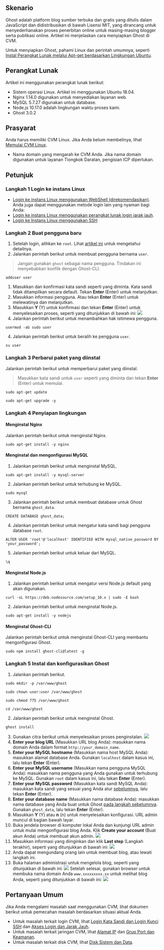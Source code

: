 ## Skenario
Ghost adalah platform blog sumber terbuka dan gratis yang ditulis dalam JavaScript dan didistribusikan di bawah Lisensi MIT, yang dirancang untuk menyederhanakan proses penerbitan online untuk masing-masing blogger serta publikasi online. Artikel ini menjelaskan cara menyiapkan Ghost di CVM. 

Untuk menyiapkan Ghost, pahami Linux dan perintah umumnya, seperti [Instal Perangkat Lunak melalui Apt-get berdasarkan Lingkungan Ubuntu](https://intl.cloud.tencent.com/document/product/213/2123).

## Perangkat Lunak
Artikel ini menggunakan perangkat lunak berikut:
- Sistem operasi Linux. Artikel ini menggunakan Ubuntu 18.04.
- Nginx 1.14.0 digunakan untuk menyediakan layanan web.
- MySQL 5.7.27 digunakan untuk database.
- Node.js 10.17.0 adalah lingkungan waktu proses kami.
- Ghost 3.0.2


##  Prasyarat
Anda harus memiliki CVM Linux. Jika Anda belum membelinya, lihat [Memulai CVM Linux](http://intl.cloud.tencent.com/document/product/213/2936).
- Nama domain yang mengarah ke CVM Anda. Jika nama domain digunakan untuk layanan Tiongkok Daratan, pengisian ICP diperlukan.



## Petunjuk

### Langkah 1 Login ke instans Linux
- [Login ke instans Linux menggunakan WebShell (direkomendasikan)](https://intl.cloud.tencent.com/document/product/213/5436). Anda juga dapat menggunakan metode login lain yang nyaman bagi Anda:
- [Login ke instans Linux menggunakan perangkat lunak login jarak jauh](https://intl.cloud.tencent.com/document/product/213/32502).
- [Login ke Instans Linux menggunakan SSH](https://intl.cloud.tencent.com/document/product/213/32501)

### Langkah 2 Buat pengguna baru
1. Setelah login, alihkan ke `root`. Lihat [artikel ini](https://intl.cloud.tencent.com/document/product/213/17278) untuk mengetahui detailnya.
2. Jalankan perintah berikut untuk membuat pengguna bernama `user`.
>Jangan gunakan `ghost` sebagai nama pengguna. Tindakan ini menyebabkan konflik dengan Ghost-CLI. 
>
```
adduser user
```
 1. Masukkan dan konfirmasi kata sandi seperti yang diminta. Kata sandi tidak ditampilkan secara default. Tekan **Enter** (Enter) untuk melanjutkan.
 2. Masukkan informasi pengguna. Atau tekan **Enter** (Enter) untuk melewatinya dan melanjutkan.
 3. Masukkan **Y** (Y) untuk konfirmasi dan tekan **Enter** (Enter) untuk menyelesaikan proses, seperti yang ditunjukkan di bawah ini:
 ![](https://main.qcloudimg.com/raw/66ca399607b89f2653668eb4b0cb71f5.png)
3. Jalankan perintah berikut untuk menambahkan hak istimewa pengguna.
```
usermod -aG sudo user
```
4. Jalankan perintah berikut untuk beralih ke pengguna `user`.
```
su user
```

### Langkah 3 Perbarui paket yang diinstal
Jalankan perintah berikut untuk memperbarui paket yang diinstal.
>Masukkan kata sandi untuk `user` seperti yang diminta dan tekan **Enter** (Enter) untuk memulai.
>
```
sudo apt-get update
```
```
sudo apt-get upgrade -y
```

### Langkah 4 Penyiapan lingkungan
#### Menginstal Nginx
Jalankan perintah berikut untuk menginstal Nginx.
```
sudo apt-get install -y nginx 
```

#### Menginstal dan mengonfigurasi MySQL
1. Jalankan perintah berikut untuk menginstal MySQL.
```
sudo apt-get install -y mysql-server 
```
2. Jalankan perintah berikut untuk terhubung ke MySQL.
```
sudo mysql
```
3. <span id="database"></span>Jalankan perintah berikut untuk membuat database untuk Ghost bernama `ghost_data`.
```
CREATE DATABASE ghost_data;
```
4. <span id="sercet"></span>Jalankan perintah berikut untuk mengatur kata sandi bagi pengguna database `root`.
```
ALTER USER 'root'@'localhost' IDENTIFIED WITH mysql_native_password BY 'your_password';
```
5. Jalankan perintah berikut untuk keluar dari MySQL.
```
\q
```

#### Menginstal Node.js
1. Jalankan perintah berikut untuk mengatur versi Node.js default yang akan digunakan.
```
curl -sL https://deb.nodesource.com/setup_10.x | sudo -E bash
```
2. Jalankan perintah berikut untuk menginstal Node.js.
```
sudo apt-get install -y nodejs
```

#### Menginstal Ghost-CLI
Jalankan perintah berikut untuk menginstal Ghost-CLI yang membantu mengonfigurasi Ghost.
```
sudo npm install ghost-cli@latest -g
```

### Langkah 5 Instal dan konfigurasikan Ghost
1. Jalankan perintah berikut.
```
sudo mkdir -p /var/www/ghost
```
```
sudo chown user:user /var/www/ghost
```
```
sudo chmod 775 /var/www/ghost
```
```
cd /var/www/ghost
```
2. Jalankan perintah berikut untuk menginstal Ghost.
```
ghost install
```
3. Gunakan citra berikut untuk menyelesaikan proses penginstalan.
![](https://main.qcloudimg.com/raw/6c3a3b9d083dfb253285f47d81e928b5.png)
 1. **Enter your blog URL** (Masukkan URL blog Anda): masukkan nama domain Anda dalam format `http://your_domain_name`.
 2. **Enter your MySQL hostname** (Masukkan nama host MySQL Anda): masukkan alamat database Anda. Gunakan `localhost` dalam kasus ini, lalu tekan **Enter** (Enter).
 3. **Enter your MySQL username** (Masukkan nama pengguna MySQL Anda): masukkan nama pengguna yang Anda gunakan untuk terhubung ke MySQL. Gunakan `root` dalam kasus ini, lalu tekan **Enter** (Enter).
 4. **Enter your MySQL password** (Masukkan kata sandi MySQL Anda): masukkan kata sandi yang sesuai yang Anda atur [sebelumnya](#secret), lalu tekan **Enter** (Enter).
 5. **Enter your database name** (Masukkan nama database Anda): masukkan nama database yang Anda buat untuk Ghost [pada langkah sebelumnya](#database). Gunakan `ghost_data`, lalu tekan **Enter** (Enter).
 6. Masukkan **Y** (Y) atau **n** (n) untuk menyelesaikan konfigurasi.
 URL admin muncul di bagian bawah layar.
4. Buka jendela browser di komputer lokal Anda dan kunjungi URL admin untuk mulai mengonfigurasi blog Anda.
Klik **Create your account** (Buat akun Anda) untuk membuat akun admin.
![](https://main.qcloudimg.com/raw/e2eeacd71eec4c27660eeb4797f83f2a.png)
5. Masukkan informasi yang diinginkan dan klik **Last step** (Langkah terakhir), seperti yang ditunjukkan di bawah ini:
![](https://main.qcloudimg.com/raw/a7a81f16b811bdceeb429116ee23081c.png)
6. Anda dapat mengundang orang lain untuk membuat blog, atau lewati langkah ini.
7. Buka halaman administrasi untuk mengelola blog, seperti yang ditunjukkan di bawah ini: 
![](https://main.qcloudimg.com/raw/fd9071dba9748ce8125f8597be0d248a.png)
Setelah selesai, gunakan browser untuk membuka nama domain Anda `www.xxxxxxxxx.xx` untuk melihat blog Anda, seperti yang ditunjukkan di bawah ini:
![](https://main.qcloudimg.com/raw/055decab4524eb9f2f5602fbd0502c7c.png)

## Pertanyaan Umum
Jika Anda mengalami masalah saat menggunakan CVM, lihat dokumen berikut untuk pemecahan masalah berdasarkan situasi aktual Anda.
- Untuk masalah terkait login CVM, lihat [Login Kata Sandi dan Login Kunci SSH](https://intl.cloud.tencent.com/document/product/213/18120) dan [Akses Login dan Jarak Jauh](https://intl.cloud.tencent.com/document/product/213/17278).
- Untuk masalah terkait jaringan CVM, lihat [Alamat IP](https://intl.cloud.tencent.com/document/product/213/17285) dan [Grup Port dan Keamanan](https://intl.cloud.tencent.com/document/product/213/2502).
- Untuk masalah terkait disk CVM, lihat [Disk Sistem dan Data](https://intl.cloud.tencent.com/document/product/213/17351).
